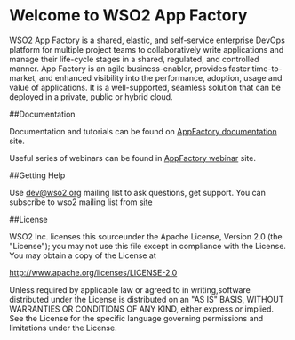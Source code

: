 Welcome to WSO2 App Factory
===========================

WSO2 App Factory is a shared, elastic, and self-service enterprise DevOps platform for multiple project teams to
collaboratively write applications and manage their life-cycle stages in a shared, regulated, and controlled manner. 
App Factory is an agile business-enabler, provides faster time-to-market, and enhanced visibility into the performance,
adoption, usage and value of applications. It is a well-supported, seamless solution that can be deployed in a private, 
public or hybrid cloud.

##Documentation

Documentation and tutorials can be found on [AppFactory documentation](https://docs.wso2.com/display/AF210/WSO2+App+Factory+Documentation) site.

Useful series of webinars can be found in [AppFactory webinar](http://wso2.com/landing/app-factory-webinar-series/) site.

##Getting Help

Use dev@wso2.org mailing list to ask questions, get support. You can subscribe to wso2 mailing list from [site ](http://wso2.com/mail/)

##License

WSO2 Inc. licenses this sourceunder the Apache License,
Version 2.0 (the "License"); you may not use this file except
in compliance with the License. You may obtain a copy of the License at

http://www.apache.org/licenses/LICENSE-2.0

Unless required by applicable law or agreed to in writing,software distributed under the License is distributed on an "AS IS" BASIS, WITHOUT WARRANTIES OR CONDITIONS OF ANY KIND, either express or implied.  See the License for the
specific language governing permissions and limitations under the License.
